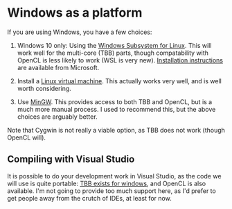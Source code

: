 Windows as a platform
===================

If you are using Windows, you have a few choices:

1. Windows 10 only: Using the [Windows Subsystem for Linux](https://en.wikipedia.org/wiki/Windows_Subsystem_for_Linux).
   This will work well for the multi-core (TBB) parts, though compatability with OpenCL is less likely to work (WSL is very new).
   [Installation instructions](https://msdn.microsoft.com/en-gb/commandline/wsl/install_guide) are available from Microsoft.

2. Install a [Linux virtual machine](readme_linux.md). This actually works
    very well, and is well worth considering.

3. Use [MinGW](http://mingw.org/). This provides access to both TBB and OpenCL, but is a much
  more manual process. I used to recommend this, but the above choices are arguably better.

Note that Cygwin is not really a viable option, as TBB does not work (though OpenCL will).

Compiling with Visual Studio
----------------------------

It is possible to do your development work in Visual Studio, as the
code we will use is quite portable: [TBB exists for windows](https://www.threadingbuildingblocks.org/download#stable-releases),
and OpenCL is also available. I'm not going to provide too much support
here, as I'd prefer to get people away from the crutch of IDEs,
at least for now.
